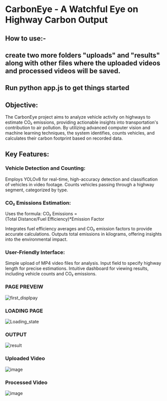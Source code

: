 # CarbonEye - A Watchful Eye on Highway Carbon Output

## How to use:-
## create two more folders "uploads" and "results" along with other files where the uploaded videos and processed videos will be saved.
## Run python app.js to get things started

## Objective:
The CarbonEye project aims to analyze vehicle activity on highways to estimate CO₂ emissions, providing actionable insights into transportation's contribution to air pollution. By utilizing advanced computer vision and machine learning techniques, the system identifies, counts vehicles, and calculates their carbon footprint based on recorded data.

## Key Features:

### Vehicle Detection and Counting:

Employs YOLOv8 for real-time, high-accuracy detection and classification of vehicles in video footage.
Counts vehicles passing through a highway segment, categorized by type.

### CO₂ Emissions Estimation:

Uses the formula:
CO₂ Emissions =(Total Distance/Fuel Efficiency)*Emission Factor

Integrates fuel efficiency averages and CO₂ emission factors to provide accurate calculations.
Outputs total emissions in kilograms, offering insights into the environmental impact.

### User-Friendly Interface:

Simple upload of MP4 video files for analysis.
Input field to specify highway length for precise estimations.
Intuitive dashboard for viewing results, including vehicle counts and CO₂ emissions.

### PAGE PREVEIW
![first_displpay](https://github.com/user-attachments/assets/9b04aa97-10db-481a-82d1-a468ad128bd6)

### LOADING PAGE
![Loading_state](https://github.com/user-attachments/assets/d6ad5cc1-ee53-4788-b131-849ebfa814d5)

### OUTPUT
![result](https://github.com/user-attachments/assets/d4f65444-95f5-4e46-be85-fe62f125402b)

### Uploaded Video 
![image](https://github.com/user-attachments/assets/40e6c0b7-4e17-4267-9d62-2795fbe39b95)

### Processed Video
![image](https://github.com/user-attachments/assets/bf5989a8-d821-43de-84aa-34735cd6990e)

